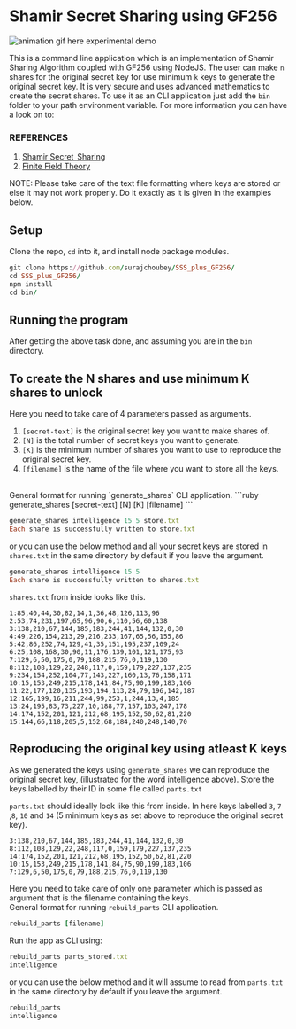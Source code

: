 # Shamir Secret Sharing using GF256

![animation gif here experimental demo](animation.gif)

This is a command line application which is an implementation of Shamir Sharing Algorithm coupled with GF256 using NodeJS.
The user can make `n` shares for the original secret key for use minimum `k` keys to generate the original secret key.
It is very secure and uses advanced mathematics to create the secret shares. To use it as an CLI application just add the `bin` folder to your path environment variable. For more information you can have a look on to:

### REFERENCES
1. [Shamir Secret_Sharing](https://en.wikipedia.org/wiki/Shamir%27s_Secret_Sharing)
2. [Finite Field Theory](https://en.wikipedia.org/wiki/Finite_field_arithmetic)

NOTE: Please take care of the text file formatting where keys are stored or else it may not work properly. Do it exactly as it is given in the examples below.

## Setup
Clone the repo, `cd` into it, and install node package modules.

```ruby
git clone https://github.com/surajchoubey/SSS_plus_GF256/
cd SSS_plus_GF256/
npm install
cd bin/
```
## Running the program

After getting the above task done, and assuming you are in the `bin` directory.

## To create the N shares and use minimum K shares to unlock

Here you need to take care of 4 parameters passed as arguments.
1. `[secret-text]` is the original secret key you want to make shares of.
2. `[N]` is the total number of secret keys you want to generate.
3. `[K]` is the minimum number of shares you want to use to reproduce the original secret key.
4. `[filename]` is the name of the file where you want to store all the keys.
<br>
General format for running `generate_shares` CLI application.
```ruby
generate_shares [secret-text] [N] [K] [filename]
```

```ruby
generate_shares intelligence 15 5 store.txt
Each share is successfully written to store.txt
```
or you can use the below method and all your secret keys are stored in `shares.txt` in the same directory by default if you leave the argument.
```ruby
generate_shares intelligence 15 5
Each share is successfully written to shares.txt
```

`shares.txt` from inside looks like this.
```
1:85,40,44,30,82,14,1,36,48,126,113,96
2:53,74,231,197,65,96,90,6,110,56,60,138
3:138,210,67,144,185,183,244,41,144,132,0,30
4:49,226,154,213,29,216,233,167,65,56,155,86
5:42,86,252,74,129,41,35,151,195,237,109,24
6:25,108,168,30,90,11,176,139,101,121,175,93
7:129,6,50,175,0,79,188,215,76,0,119,130
8:112,108,129,22,248,117,0,159,179,227,137,235
9:234,154,252,104,77,143,227,160,13,76,158,171
10:15,153,249,215,178,141,84,75,90,199,183,106
11:22,177,120,135,193,194,113,24,79,196,142,187
12:165,199,16,211,244,99,253,1,244,13,4,185
13:24,195,83,73,227,10,188,77,157,103,247,178
14:174,152,201,121,212,68,195,152,50,62,81,220
15:144,66,118,205,5,152,68,184,240,248,140,70
```

## Reproducing the original key using atleast K keys

As we generated the keys using `generate_shares` we can reproduce the original secret key, (illustrated for the word intelligence above).
Store the keys labelled by their ID in some file called `parts.txt`

`parts.txt` should ideally look like this from inside. In here keys labelled `3`, `7` ,`8`, `10` and `14` (5 minimum keys as set above to reproduce the original secret key).

```
3:138,210,67,144,185,183,244,41,144,132,0,30
8:112,108,129,22,248,117,0,159,179,227,137,235
14:174,152,201,121,212,68,195,152,50,62,81,220
10:15,153,249,215,178,141,84,75,90,199,183,106
7:129,6,50,175,0,79,188,215,76,0,119,130
```

Here you need to take care of only one parameter which is passed as argument that is the filename containing the keys.
<br>
General format for running `rebuild_parts` CLI application.

```ruby
rebuild_parts [filename]
```
Run the app as CLI using:
```ruby
rebuild_parts parts_stored.txt
intelligence
```
or you can use the below method and it will assume to read from `parts.txt` in the same directory by default if you leave the argument.
```ruby
rebuild_parts
intelligence
```

